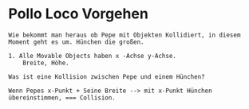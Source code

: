 # Pollo Loco Vorgehen



```pseudocode
Wie bekommt man heraus ob Pepe mit Objekten Kollidiert, in diesem Moment geht es um. Hünchen die großen.

1. Alle Movable Objects haben x -Achse y-Achse. 
	Breite, Höhe.

Was ist eine Kollision zwischen Pepe und einem Hünchen?

Wenn Pepes x-Punkt + Seine Breite --> mit x-Punkt Hünchen übereinstimmen, === Collision. 


	
```



```pseudocode


```

